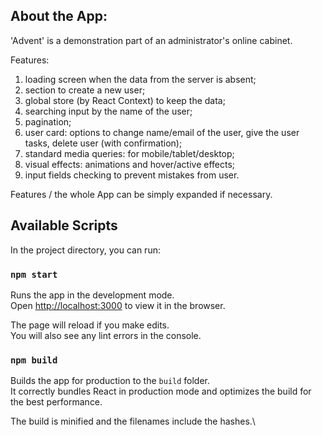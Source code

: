 ## About the App:
'Advent' is a demonstration part of an administrator's online cabinet.

Features: 
1) loading screen when the data from the server is absent;
2) section to create a new user;
3) global store (by React Context) to keep the data;
4) searching input by the name of the user;
5) pagination;
6) user card: options to change name/email of the user, give the user tasks, delete user (with confirmation);
7) standard media queries: for mobile/tablet/desktop;
8) visual effects: animations and hover/active effects;
9) input fields checking to prevent mistakes from user.

Features / the whole App can be simply expanded if necessary.

## Available Scripts
In the project directory, you can run:

### `npm start`

Runs the app in the development mode.\
Open [http://localhost:3000](http://localhost:3000) to view it in the browser.

The page will reload if you make edits.\
You will also see any lint errors in the console.

### `npm build`

Builds the app for production to the `build` folder.\
It correctly bundles React in production mode and optimizes the build for the best performance.

The build is minified and the filenames include the hashes.\

